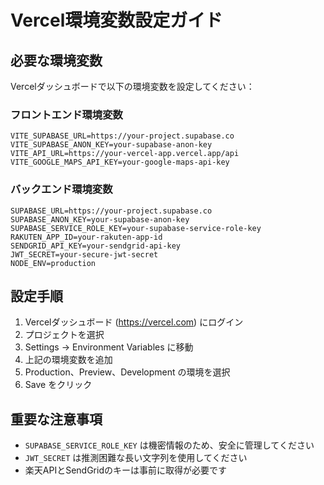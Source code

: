 # Vercel環境変数設定ガイド

## 必要な環境変数

Vercelダッシュボードで以下の環境変数を設定してください：

### フロントエンド環境変数
```
VITE_SUPABASE_URL=https://your-project.supabase.co
VITE_SUPABASE_ANON_KEY=your-supabase-anon-key
VITE_API_URL=https://your-vercel-app.vercel.app/api
VITE_GOOGLE_MAPS_API_KEY=your-google-maps-api-key
```

### バックエンド環境変数
```
SUPABASE_URL=https://your-project.supabase.co
SUPABASE_ANON_KEY=your-supabase-anon-key
SUPABASE_SERVICE_ROLE_KEY=your-supabase-service-role-key
RAKUTEN_APP_ID=your-rakuten-app-id
SENDGRID_API_KEY=your-sendgrid-api-key
JWT_SECRET=your-secure-jwt-secret
NODE_ENV=production
```

## 設定手順

1. Vercelダッシュボード (https://vercel.com) にログイン
2. プロジェクトを選択
3. Settings → Environment Variables に移動
4. 上記の環境変数を追加
5. Production、Preview、Development の環境を選択
6. Save をクリック

## 重要な注意事項

- `SUPABASE_SERVICE_ROLE_KEY` は機密情報のため、安全に管理してください
- `JWT_SECRET` は推測困難な長い文字列を使用してください
- 楽天APIとSendGridのキーは事前に取得が必要です